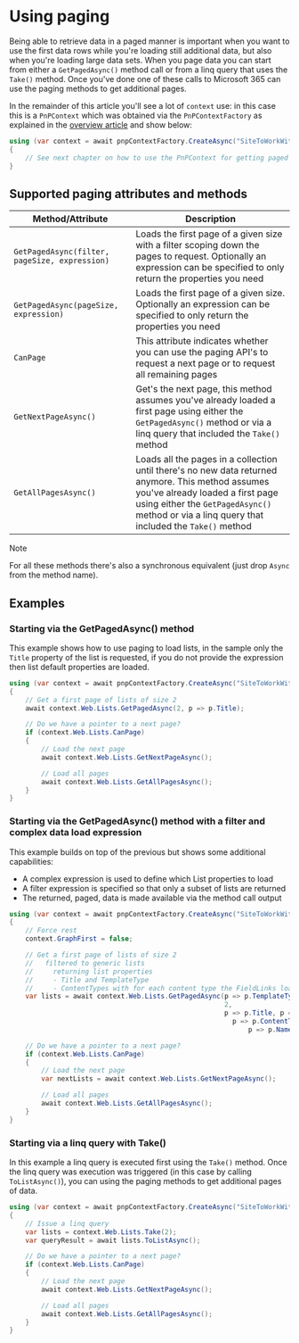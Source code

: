 # Using paging

Being able to retrieve data in a paged manner is important when you want to use the first data rows while you're loading still additional data, but also when you're loading large data sets. When you page data you can start from either a `GetPagedAsync()` method call or from a linq query that uses the `Take()` method. Once you've done one of these calls to Microsoft 365 can use the paging methods to get additional pages.

In the remainder of this article you'll see a lot of `context` use: in this case this is a `PnPContext` which was obtained via the `PnPContextFactory` as explained in the [overview article](readme.md) and show below:

```csharp
using (var context = await pnpContextFactory.CreateAsync("SiteToWorkWith"))
{
    // See next chapter on how to use the PnPContext for getting paged data
}
```

## Supported paging attributes and methods

Method/Attribute | Description
-----------------| -----------
`GetPagedAsync(filter, pageSize, expression)` | Loads the first page of a given size with a filter scoping down the pages to request. Optionally an expression can be specified to only return the properties you need
`GetPagedAsync(pageSize, expression)` | Loads the first page of a given size. Optionally an expression can be specified to only return the properties you need
`CanPage` | This attribute indicates whether you can use the paging API's to request a next page or to request all remaining pages
`GetNextPageAsync()` | Get's the next page, this method assumes you've already loaded a first page using either the `GetPagedAsync()` method or via a linq query that included the `Take()` method
`GetAllPagesAsync()` | Loads all the pages in a collection until there's no new data returned anymore. This method assumes you've already loaded a first page using either the `GetPagedAsync()` method or via a linq query that included the `Take()` method

> [!Note]
> For all these methods there's also a synchronous equivalent (just drop `Async` from the method name).

## Examples

### Starting via the GetPagedAsync() method

This example shows how to use paging to load lists, in the sample only the `Title` property of the list is requested, if you do not provide the expression then list default properties are loaded.

```csharp
using (var context = await pnpContextFactory.CreateAsync("SiteToWorkWith"))
{
    // Get a first page of lists of size 2
    await context.Web.Lists.GetPagedAsync(2, p => p.Title);

    // Do we have a pointer to a next page?
    if (context.Web.Lists.CanPage)
    {
        // Load the next page
        await context.Web.Lists.GetNextPageAsync();

        // Load all pages
        await context.Web.Lists.GetAllPagesAsync();
    }
}
```

### Starting via the GetPagedAsync() method with a filter and complex data load expression

This example builds on top of the previous but shows some additional capabilities:

- A complex expression is used to define which List properties to load
- A filter expression is specified so that only a subset of lists are returned
- The returned, paged, data is made available via the method call output

```csharp
using (var context = await pnpContextFactory.CreateAsync("SiteToWorkWith"))
{
    // Force rest
    context.GraphFirst = false;

    // Get a first page of lists of size 2 
    //   filtered to generic lists
    //     returning list properties
    //     - Title and TemplateType
    //     - ContentTypes with for each content type the FieldLinks loaded
    var lists = await context.Web.Lists.GetPagedAsync(p => p.TemplateType == ListTemplateType.GenericList, 
                                                      2,
                                                      p => p.Title, p => p.TemplateType,
                                                        p => p.ContentTypes.LoadProperties(
                                                            p => p.Name, p => p.FieldLinks.LoadProperties(p => p.Name)));

    // Do we have a pointer to a next page?
    if (context.Web.Lists.CanPage)
    {
        // Load the next page
        var nextLists = await context.Web.Lists.GetNextPageAsync();

        // Load all pages
        await context.Web.Lists.GetAllPagesAsync();
    }
}
```

### Starting via a linq query with Take()

In this example a linq query is executed first using the `Take()` method. Once the linq query was execution was triggered (in this case by calling `ToListAsync()`), you can using the paging methods to get additional pages of data.

```csharp
using (var context = await pnpContextFactory.CreateAsync("SiteToWorkWith"))
{
    // Issue a linq query
    var lists = context.Web.Lists.Take(2);
    var queryResult = await lists.ToListAsync();

    // Do we have a pointer to a next page?
    if (context.Web.Lists.CanPage)
    {
        // Load the next page
        await context.Web.Lists.GetNextPageAsync();

        // Load all pages
        await context.Web.Lists.GetAllPagesAsync();
    }
}
```

